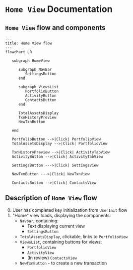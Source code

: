 # `Home View` Documentation

## `Home View` flow and components
```mermaid
---
title: Home View flow
---
flowchart LR

   subgraph HomeView

      subgraph NavBar
         SettingsButton
      end

      subgraph ViewsList
         PortfolioButton
         ActivityButton
         ContactsButton
      end

      TotalAssetsDisplay
      TxnHistoryPreview
      NewTxnButton

   end

   PortfolioButton -->|Click| PortfolioView
   TotalAssetsDisplay -->|Click| PortfolioView

   TxnHistoryPreview -->|Click| ActivityTabView
   ActivityButton -->|Click| ActivityTabView

   SettingsButton --->|Click| SettingsView

   NewTxnButton --->|Click| NewTxnView

   ContactsButton -->|Click| ContactsView

```

## Description of `Home View` flow

0. User has completed key initialization from `UserInit` flow
1. "Home" view loads, displaying the components:
   - `Navbar`, containing:
     - Text displaying current view
     - `SettingsButton`
   - `TotalAssetsDisplay`, clickable, links to `PortfolioView`
   - `ViewsList`, containing buttons for views:
     - `PortfolioView`
     - `ActivityView`
     - (In review) `ContactsView`
   - `NewTxnButton` - to create a new transaction
